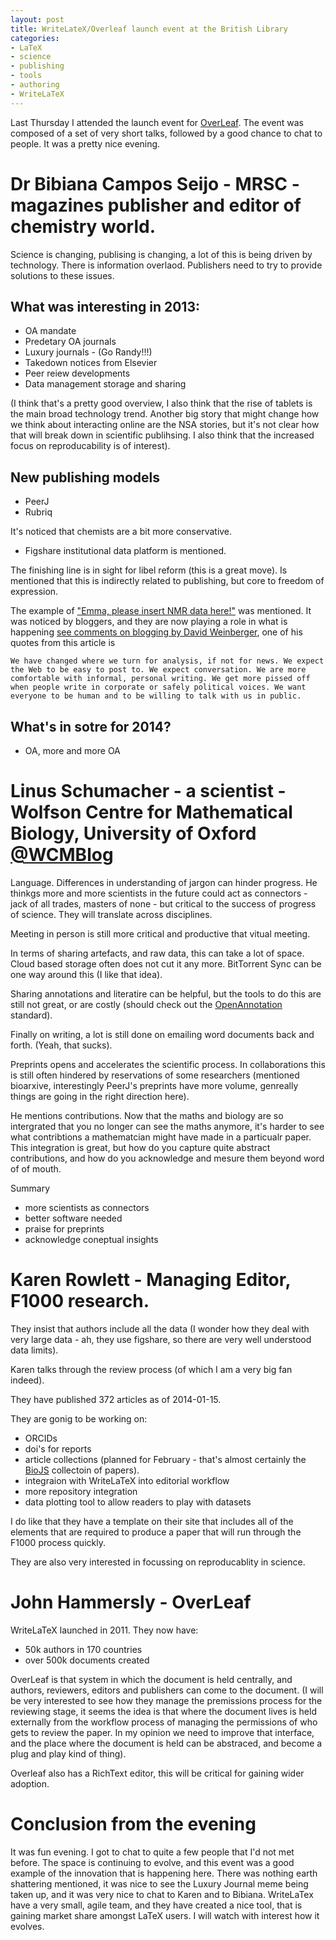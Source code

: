 ```yaml
---
layout: post
title: WriteLateX/Overleaf launch event at the British Library
categories: 
- LaTeX
- science
- publishing
- tools
- authoring
- WriteLaTeX
---
```


Last Thursday I attended the launch event for [OverLeaf](https://www.writelatex.com/overleaf). The event was composed of a set of very short talks, followed by a good chance to chat to people. It was a pretty nice evening. 

# Dr Bibiana Campos Seijo - MRSC - magazines publisher and editor of chemistry world. 

Science is changing, publising is changing, a lot of this is being driven by technology. There is information overlaod. Publishers need to try to provide solutions to these issues. 

## What was interesting in 2013:

- OA mandate  
- Predetary OA journals  
- Luxury journals - (Go Randy!!!)
- Takedown notices from Elsevier  
- Peer reiew developments  
- Data management storage and sharing 

(I think that's a pretty good overview, I also think that the rise of tablets is the main broad technology trend. Another big story that might change how we think about interacting online are the NSA stories, but it's not clear how that will break down in scientific publihsing. I also think that the increased focus on reproducability is of interest).

## New publishing models

- PeerJ  
- Rubriq  

It's noticed that chemists are a bit more conservative.  

- Figshare institutional data platform is mentioned.  

The finishing line is in sight for libel reform (this is a great move). Is mentioned that this is indirectly related to publishing, but core to freedom of expression. 

The example of ["Emma, please insert NMR data here!"](http://retractionwatch.com/2013/08/08/insert-data-here-did-researcher-instruct-co-author-to-make-up-results-for-chemistry-paper/) was mentioned. It was noticed by bloggers, and they are now playing a role in what is happening [see comments on blogging by David Weinberger](http://www.hyperorg.com/blogger/2014/01/08/what-blogging-was/), one of his quotes from this article is

	We have changed where we turn for analysis, if not for news. We expect the Web to be easy to post to. We expect conversation. We are more comfortable with informal, personal writing. We get more pissed off when people write in corporate or safely political voices. We want everyone to be human and to be willing to talk with us in public.

## What's in sotre for 2014? 

- OA, more and more OA


# Linus Schumacher - a scientist - Wolfson Centre for Mathematical Biology, University of Oxford [@WCMBlog](https://twitter.com/WCMBlog)

Language. Differences in understanding of jargon can hinder progress. He thinkgs more and more scientists in the future could act as connectors - jack of all trades, masters of none - but critical to the success of progress of science. They will translate across disciplines.

Meeting in person is still more critical and productive that vitual meeting.

In terms of sharing artefacts, and raw data, this can take a lot of space. Cloud based storage often does not cut it any more. BitTorrent Sync can be one way around this (I like that idea).

Sharing annotations and literatire can be helpful, but the tools to do this are still not great, or are costly (should check out the [OpenAnnotation](http://www.openannotation.org) standard).

Finally on writing, a lot is still done on emailing word documents back and forth. (Yeah, that sucks). 

Preprints opens and accelerates the scientific process. In collaborations this is still often hindered by reservations of some researchers (mentioned bioarxive, interestingly PeerJ's preprints have more volume, genreally things are going in the right direction here).

He mentions contributions. Now that the maths and biology are so intergrated that you no longer can see the maths anymore, it's harder to see what contribtions a mathematcian might have made in a particualr paper. This integration is great, but how do you capture quite abstract contributions, and how do you acknowledge and mesure them beyond word of of mouth. 

Summary

- more scientists as connectors
- better software needed
- praise for preprints
- acknowledge coneptual insights 

# Karen Rowlett - Managing Editor, F1000 research. 

They insist that authors include all the data (I wonder how they deal with very large data - ah, they use figshare, so there are very well understood data limits). 

Karen talks through the review process (of which I am a very big fan indeed).

They have published 372 articles as of 2014-01-15. 

They are gonig to be working on:

- ORCIDs
- doi's for reports
- article collections (planned for February - that's almost certainly the [BioJS](http://www.ebi.ac.uk/Tools/biojs/registry/) collectoin of papers).
- integraion with WriteLaTeX into editorial workflow
- more repository integration
- data plotting tool to allow readers to play with datasets

I do like that they have a template on their site that includes all of the elements that are required to produce a paper that will run through the F1000 process quickly. 

They are also very interested in focussing on reproducablity in science. 


# John Hammersly - OverLeaf

WriteLaTeX launched in 2011. They now have:

- 50k authors in 170 countries  
- over 500k documents created  

OverLeaf is that system in which the document is held centrally, and authors, reviewers, editors and publishers can come to the document. (I will be very interested to see how they manage the premissions process for the reviewing stage, it seems the idea is that where the document lives is held externally from the workflow process of managing the permissions of who gets to review the paper. In my opinion we need to improve that interface, and the place where the document is held can be abstraced, and become a plug and play kind of thing). 

Overleaf also has a RichText editor, this will be critical for gaining wider adoption.

# Conclusion from the evening

It was fun evening. I got to chat to quite a few people that I'd not met before. The space is continuing to evolve, and this event was a good 
example of the innovation that is happening here. There was nothing earth shattering mentioned, it was nice to see the Luxury Journal meme being taken up, and it was very nice to chat to Karen and to Bibiana. WriteLaTex have a very small, agile team, and they have created a nice tool, that is gaining market share amongst LaTeX users. I will watch with interest how it evolves. 














